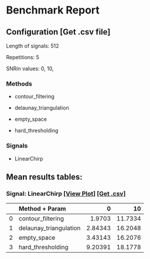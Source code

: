 # Benchmark Report

## Configuration   [Get .csv file] 

Length of signals: 512

Repetitions: 5

SNRin values: 
0, 
10, 


### Methods  

* contour_filtering 

* delaunay_triangulation 

* empty_space 

* hard_thresholding 

### Signals  

* LinearChirp 

## Mean results tables: 
### Signal: LinearChirp  [[View Plot]](https://jmiramont.github.io/benchmark-test/results/plot_LinearChirp.html)    [[Get .csv]](results_LinearChirp.csv)
|    | Method + Param         |       0 |      10 |
|---:|:-----------------------|--------:|--------:|
|  0 | contour_filtering      | 1.9703  | 11.7334 |
|  1 | delaunay_triangulation | 2.84343 | 16.2048 |
|  2 | empty_space            | 3.43143 | 16.2076 |
|  3 | hard_thresholding      | 9.20391 | 18.1778 |
